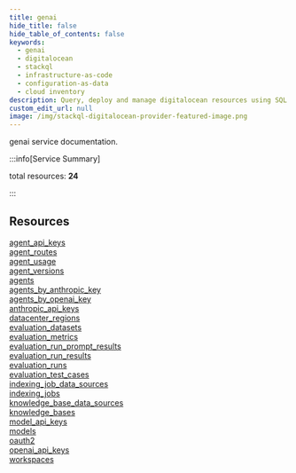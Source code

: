```yaml
---
title: genai
hide_title: false
hide_table_of_contents: false
keywords:
  - genai
  - digitalocean
  - stackql
  - infrastructure-as-code
  - configuration-as-data
  - cloud inventory
description: Query, deploy and manage digitalocean resources using SQL
custom_edit_url: null
image: /img/stackql-digitalocean-provider-featured-image.png
---
```


genai service documentation.

:::info[Service Summary]

total resources: __24__  

:::

## Resources
<div class="row">
<div class="providerDocColumn">
<a href="/services/genai/agent_api_keys/">agent_api_keys</a><br />
<a href="/services/genai/agent_routes/">agent_routes</a><br />
<a href="/services/genai/agent_usage/">agent_usage</a><br />
<a href="/services/genai/agent_versions/">agent_versions</a><br />
<a href="/services/genai/agents/">agents</a><br />
<a href="/services/genai/agents_by_anthropic_key/">agents_by_anthropic_key</a><br />
<a href="/services/genai/agents_by_openai_key/">agents_by_openai_key</a><br />
<a href="/services/genai/anthropic_api_keys/">anthropic_api_keys</a><br />
<a href="/services/genai/datacenter_regions/">datacenter_regions</a><br />
<a href="/services/genai/evaluation_datasets/">evaluation_datasets</a><br />
<a href="/services/genai/evaluation_metrics/">evaluation_metrics</a><br />
<a href="/services/genai/evaluation_run_prompt_results/">evaluation_run_prompt_results</a>
</div>
<div class="providerDocColumn">
<a href="/services/genai/evaluation_run_results/">evaluation_run_results</a><br />
<a href="/services/genai/evaluation_runs/">evaluation_runs</a><br />
<a href="/services/genai/evaluation_test_cases/">evaluation_test_cases</a><br />
<a href="/services/genai/indexing_job_data_sources/">indexing_job_data_sources</a><br />
<a href="/services/genai/indexing_jobs/">indexing_jobs</a><br />
<a href="/services/genai/knowledge_base_data_sources/">knowledge_base_data_sources</a><br />
<a href="/services/genai/knowledge_bases/">knowledge_bases</a><br />
<a href="/services/genai/model_api_keys/">model_api_keys</a><br />
<a href="/services/genai/models/">models</a><br />
<a href="/services/genai/oauth2/">oauth2</a><br />
<a href="/services/genai/openai_api_keys/">openai_api_keys</a><br />
<a href="/services/genai/workspaces/">workspaces</a>
</div>
</div>